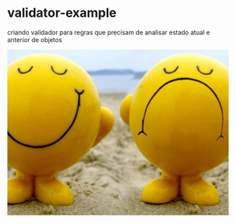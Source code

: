 # validator-example
criando validador para regras  que precisam de  analisar estado atual  e anterior de objetos

![alt text](https://github.com/leandro0404/validator-example/blob/master/img/5750c4e740ae33.05261930como-ser-feliz-590x340.jpg)
